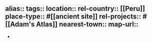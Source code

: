 alias::
tags::
location::
rel-country:: [[Peru]]
place-type:: #[[ancient site]]
rel-projects:: #[[Adam's Atlas]]
nearest-town::
map-url::
-
-
